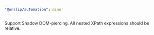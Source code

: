 ```yaml
---
"@onslip/automation": minor
---
```


Support Shadow DOM-piercing. All nested XPath expressions should be relative.
